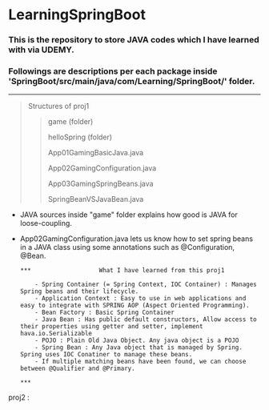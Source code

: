 # LearningSpringBoot

### This is the repository to store JAVA codes which I have learned with via UDEMY.

### Followings are descriptions per each package inside 'SpringBoot/src/main/java/com/Learning/SpringBoot/' folder.
--------------
>Structures of proj1
>> game (folder)
>>
>> helloSpring (folder)
>>
>> App01GamingBasicJava.java
>>
>> App02GamingConfiguration.java
>>
>> App03GamingSpringBeans.java
>>
>> SpringBeanVSJavaBean.java

- JAVA sources inside "game" folder explains how good is JAVA for loose-coupling.
- App02GamingConfiguration.java lets us know how to set spring beans in a JAVA class using some annotations such as @Configuration, @Bean.

      ***                   What I have learned from this proj1
  
          - Spring Container (= Spring Context, IOC Container) : Manages Spring beans and their lifecycle.
          - Application Context : Easy to use in web applications and easy to integrate with SPRING AOP (Aspect Oriented Programming).
          - Bean Factory : Basic Spring Container
          - Java Bean : Has public default constructors, Allow access to their properties using getter and setter, implement hava.io.Serializable
          - POJO : Plain Old Java Object. Any java object is a POJO
          - Spring Bean : Any Java object that is managed by Spring. Spring uses IOC Conatiner to manage these beans.
          - If multiple matching beans have been found, we can choose between @Qualifier and @Primary.
                                                                                                        ***

proj2 : 
